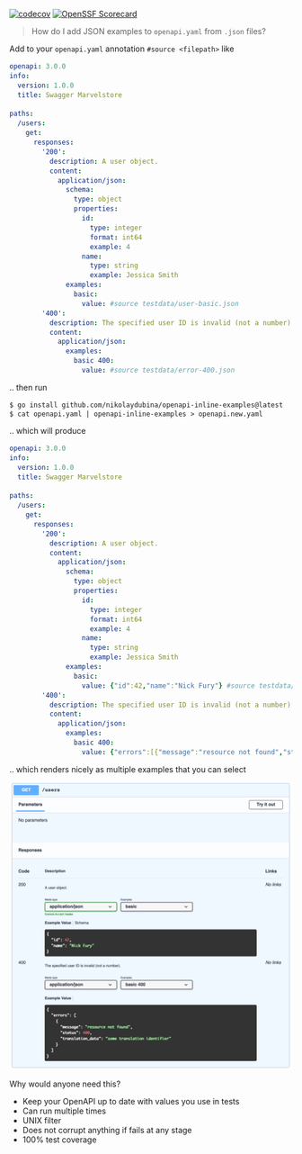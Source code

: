 [![codecov](https://codecov.io/gh/nikolaydubina/openapi-inline-examples/branch/main/graph/badge.svg?token=J97ET3LIQA)](https://codecov.io/gh/nikolaydubina/openapi-inline-examples)
[![OpenSSF Scorecard](https://api.securityscorecards.dev/projects/github.com/nikolaydubina/openapi-inline-examples/badge)](https://securityscorecards.dev/viewer/?uri=github.com/nikolaydubina/openapi-inline-examples)

> How do I add JSON examples to `openapi.yaml` from `.json` files?

Add to your `openapi.yaml` annotation `#source <filepath>` like

```yaml
openapi: 3.0.0
info:
  version: 1.0.0
  title: Swagger Marvelstore

paths:
  /users:
    get:
      responses:
        '200':
          description: A user object.
          content:
            application/json:
              schema:
                type: object
                properties:
                  id:
                    type: integer
                    format: int64
                    example: 4
                  name:
                    type: string
                    example: Jessica Smith
              examples:
                basic:
                  value: #source testdata/user-basic.json
        '400':
          description: The specified user ID is invalid (not a number).
          content:
            application/json:
              examples:
                basic 400:
                  value: #source testdata/error-400.json
```

.. then run 

```
$ go install github.com/nikolaydubina/openapi-inline-examples@latest
$ cat openapi.yaml | openapi-inline-examples > openapi.new.yaml
```

.. which will produce

```yaml
openapi: 3.0.0
info:
  version: 1.0.0
  title: Swagger Marvelstore

paths:
  /users:
    get:
      responses:
        '200':
          description: A user object.
          content:
            application/json:
              schema:
                type: object
                properties:
                  id:
                    type: integer
                    format: int64
                    example: 4
                  name:
                    type: string
                    example: Jessica Smith
              examples:
                basic:
                  value: {"id":42,"name":"Nick Fury"} #source testdata/user-basic.json
        '400':
          description: The specified user ID is invalid (not a number).
          content:
            application/json:
              examples:
                basic 400:
                  value: {"errors":[{"message":"resource not found","status":400,"translation_data":"some translation identifier"}]} #source testdata/error-400.json
```

.. which renders nicely as multiple examples that you can select

![example-preview](docs/example.png)

Why would anyone need this?

- Keep your OpenAPI up to date with values you use in tests
- Can run multiple times
- UNIX filter
- Does not corrupt anything if fails at any stage
- 100% test coverage
